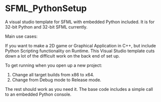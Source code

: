 # SFML_PythonSetup
A visual studio template for SFML with embedded Python included. It is for 32-bit Python and 32-bit SFML currently. 

Main use cases:

If you want to make a 2D game or Graphical Application in C++, but include Python Scripting functionality on Runtime. This Visual Studio template cuts down a lot of the difficult work on the back end of set up.

To get running when you open up a new project:

1. Change all target builds from x86 to x64. 
2. Change from Debug mode to Release mode.

The rest should work as you need it. The base code includes a simple call to an embedded Python console. 
